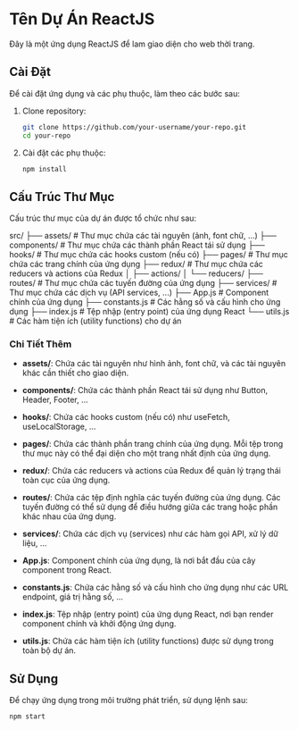 # Tên Dự Án ReactJS

Đây là một ứng dụng ReactJS để lam giao diện cho web thời trang.

## Cài Đặt

Để cài đặt ứng dụng và các phụ thuộc, làm theo các bước sau:

1. Clone repository:
    ```sh
    git clone https://github.com/your-username/your-repo.git
    cd your-repo
    ```

2. Cài đặt các phụ thuộc:
    ```sh
    npm install
    ```

## Cấu Trúc Thư Mục

Cấu trúc thư mục của dự án được tổ chức như sau:

src/
├── assets/ # Thư mục chứa các tài nguyên (ảnh, font chữ, ...)
├── components/ # Thư mục chứa các thành phần React tái sử dụng
├── hooks/ # Thư mục chứa các hooks custom (nếu có)
├── pages/ # Thư mục chứa các trang chính của ứng dụng
├── redux/ # Thư mục chứa các reducers và actions của Redux
│ ├── actions/
│ └── reducers/
├── routes/ # Thư mục chứa các tuyến đường của ứng dụng
├── services/ # Thư mục chứa các dịch vụ (API services, ...)
├── App.js # Component chính của ứng dụng
├── constants.js # Các hằng số và cấu hình cho ứng dụng
├── index.js # Tệp nhập (entry point) của ứng dụng React
└── utils.js # Các hàm tiện ích (utility functions) cho dự án

### Chi Tiết Thêm

- **assets/**: Chứa các tài nguyên như hình ảnh, font chữ, và các tài nguyên khác cần thiết cho giao diện.
  
- **components/**: Chứa các thành phần React tái sử dụng như Button, Header, Footer, ...

- **hooks/**: Chứa các hooks custom (nếu có) như useFetch, useLocalStorage, ...

- **pages/**: Chứa các thành phần trang chính của ứng dụng. Mỗi tệp trong thư mục này có thể đại diện cho một trang nhất định của ứng dụng.

- **redux/**: Chứa các reducers và actions của Redux để quản lý trạng thái toàn cục của ứng dụng.

- **routes/**: Chứa các tệp định nghĩa các tuyến đường của ứng dụng. Các tuyến đường có thể sử dụng để điều hướng giữa các trang hoặc phần khác nhau của ứng dụng.

- **services/**: Chứa các dịch vụ (services) như các hàm gọi API, xử lý dữ liệu, ...

- **App.js**: Component chính của ứng dụng, là nơi bắt đầu của cây component trong React.

- **constants.js**: Chứa các hằng số và cấu hình cho ứng dụng như các URL endpoint, giá trị hằng số, ...

- **index.js**: Tệp nhập (entry point) của ứng dụng React, nơi bạn render component chính và khởi động ứng dụng.

- **utils.js**: Chứa các hàm tiện ích (utility functions) được sử dụng trong toàn bộ dự án.

## Sử Dụng

Để chạy ứng dụng trong môi trường phát triển, sử dụng lệnh sau:

```sh
npm start
